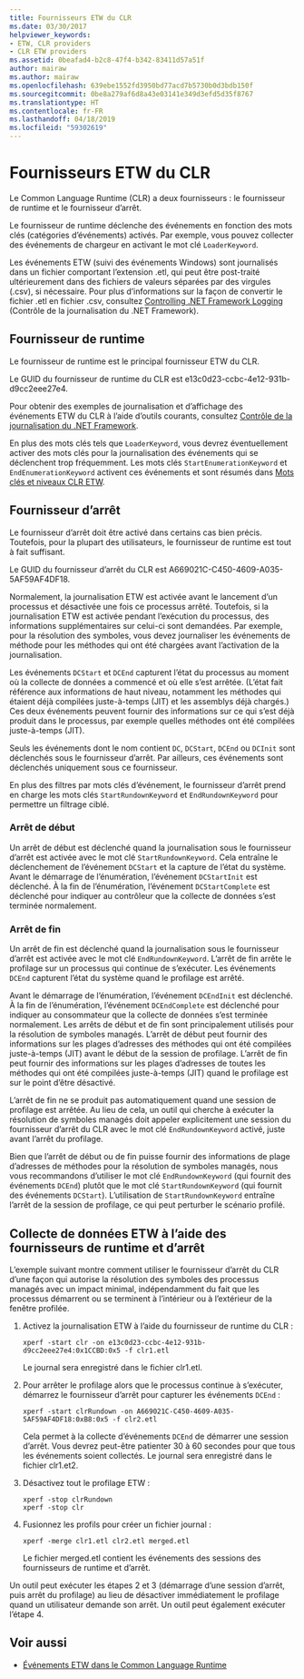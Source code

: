 ```yaml
---
title: Fournisseurs ETW du CLR
ms.date: 03/30/2017
helpviewer_keywords:
- ETW, CLR providers
- CLR ETW providers
ms.assetid: 0beafad4-b2c8-47f4-b342-83411d57a51f
author: mairaw
ms.author: mairaw
ms.openlocfilehash: 639ebe1552fd3950bd77acd7b5730b0d3bdb150f
ms.sourcegitcommit: 0be8a279af6d8a43e03141e349d3efd5d35f8767
ms.translationtype: HT
ms.contentlocale: fr-FR
ms.lasthandoff: 04/18/2019
ms.locfileid: "59302619"
---
```

# <a name="clr-etw-providers"></a>Fournisseurs ETW du CLR
Le Common Language Runtime (CLR) a deux fournisseurs : le fournisseur de runtime et le fournisseur d’arrêt.  
  
 Le fournisseur de runtime déclenche des événements en fonction des mots clés (catégories d’événements) activés. Par exemple, vous pouvez collecter des événements de chargeur en activant le mot clé `LoaderKeyword`.  
  
 Les événements ETW (suivi des événements Windows) sont journalisés dans un fichier comportant l’extension .etl, qui peut être post-traité ultérieurement dans des fichiers de valeurs séparées par des virgules (.csv), si nécessaire. Pour plus d’informations sur la façon de convertir le fichier .etl en fichier .csv, consultez [Controlling .NET Framework Logging](../../../docs/framework/performance/controlling-logging.md) (Contrôle de la journalisation du .NET Framework).  
  
## <a name="the-runtime-provider"></a>Fournisseur de runtime  
 Le fournisseur de runtime est le principal fournisseur ETW du CLR.  
  
 Le GUID du fournisseur de runtime du CLR est e13c0d23-ccbc-4e12-931b-d9cc2eee27e4.  
  
 Pour obtenir des exemples de journalisation et d’affichage des événements ETW du CLR à l’aide d’outils courants, consultez [Contrôle de la journalisation du .NET Framework](../../../docs/framework/performance/controlling-logging.md).  
  
 En plus des mots clés tels que `LoaderKeyword`, vous devrez éventuellement activer des mots clés pour la journalisation des événements qui se déclenchent trop fréquemment. Les mots clés `StartEnumerationKeyword` et `EndEnumerationKeyword` activent ces événements et sont résumés dans [Mots clés et niveaux CLR ETW](../../../docs/framework/performance/clr-etw-keywords-and-levels.md).  
  
## <a name="the-rundown-provider"></a>Fournisseur d’arrêt  
 Le fournisseur d’arrêt doit être activé dans certains cas bien précis. Toutefois, pour la plupart des utilisateurs, le fournisseur de runtime est tout à fait suffisant.  
  
 Le GUID du fournisseur d’arrêt du CLR est A669021C-C450-4609-A035-5AF59AF4DF18.  
  
 Normalement, la journalisation ETW est activée avant le lancement d’un processus et désactivée une fois ce processus arrêté. Toutefois, si la journalisation ETW est activée pendant l’exécution du processus, des informations supplémentaires sur celui-ci sont demandées. Par exemple, pour la résolution des symboles, vous devez journaliser les événements de méthode pour les méthodes qui ont été chargées avant l’activation de la journalisation.  
  
 Les événements `DCStart` et `DCEnd` capturent l’état du processus au moment où la collecte de données a commencé et où elle s’est arrêtée. (L’état fait référence aux informations de haut niveau, notamment les méthodes qui étaient déjà compilées juste-à-temps (JIT) et les assemblys déjà chargés.) Ces deux événements peuvent fournir des informations sur ce qui s’est déjà produit dans le processus, par exemple quelles méthodes ont été compilées juste-à-temps (JIT).  
  
 Seuls les événements dont le nom contient `DC`, `DCStart`, `DCEnd` ou `DCInit` sont déclenchés sous le fournisseur d’arrêt. Par ailleurs, ces événements sont déclenchés uniquement sous ce fournisseur.  
  
 En plus des filtres par mots clés d’événement, le fournisseur d’arrêt prend en charge les mots clés `StartRundownKeyword` et `EndRundownKeyword` pour permettre un filtrage ciblé.  
  
### <a name="start-rundown"></a>Arrêt de début  
 Un arrêt de début est déclenché quand la journalisation sous le fournisseur d’arrêt est activée avec le mot clé `StartRundownKeyword`. Cela entraîne le déclenchement de l’événement `DCStart` et la capture de l’état du système. Avant le démarrage de l’énumération, l’événement `DCStartInit` est déclenché. À la fin de l’énumération, l’événement `DCStartComplete` est déclenché pour indiquer au contrôleur que la collecte de données s’est terminée normalement.  
  
### <a name="end-rundown"></a>Arrêt de fin  
 Un arrêt de fin est déclenché quand la journalisation sous le fournisseur d’arrêt est activée avec le mot clé `EndRundownKeyword`. L’arrêt de fin arrête le profilage sur un processus qui continue de s’exécuter. Les événements `DCEnd` capturent l’état du système quand le profilage est arrêté.  
  
 Avant le démarrage de l’énumération, l’événement `DCEndInit` est déclenché. À la fin de l’énumération, l’événement `DCEndComplete` est déclenché pour indiquer au consommateur que la collecte de données s’est terminée normalement. Les arrêts de début et de fin sont principalement utilisés pour la résolution de symboles managés. L’arrêt de début peut fournir des informations sur les plages d’adresses des méthodes qui ont été compilées juste-à-temps (JIT) avant le début de la session de profilage. L’arrêt de fin peut fournir des informations sur les plages d’adresses de toutes les méthodes qui ont été compilées juste-à-temps (JIT) quand le profilage est sur le point d’être désactivé.  
  
 L’arrêt de fin ne se produit pas automatiquement quand une session de profilage est arrêtée. Au lieu de cela, un outil qui cherche à exécuter la résolution de symboles managés doit appeler explicitement une session du fournisseur d’arrêt du CLR avec le mot clé `EndRundownKeyword` activé, juste avant l’arrêt du profilage.  
  
 Bien que l’arrêt de début ou de fin puisse fournir des informations de plage d’adresses de méthodes pour la résolution de symboles managés, nous vous recommandons d’utiliser le mot clé `EndRundownKeyword` (qui fournit des événements `DCEnd`) plutôt que le mot clé `StartRundownKeyword` (qui fournit des événements `DCStart`). L’utilisation de `StartRundownKeyword` entraîne l’arrêt de la session de profilage, ce qui peut perturber le scénario profilé.  
  
## <a name="etw-data-collection-using-runtime-and-rundown-providers"></a>Collecte de données ETW à l’aide des fournisseurs de runtime et d’arrêt  
 L’exemple suivant montre comment utiliser le fournisseur d’arrêt du CLR d’une façon qui autorise la résolution des symboles des processus managés avec un impact minimal, indépendamment du fait que les processus démarrent ou se terminent à l’intérieur ou à l’extérieur de la fenêtre profilée.  
  
1. Activez la journalisation ETW à l’aide du fournisseur de runtime du CLR :  
  
    ```  
    xperf -start clr -on e13c0d23-ccbc-4e12-931b-d9cc2eee27e4:0x1CCBD:0x5 -f clr1.etl      
    ```  
  
     Le journal sera enregistré dans le fichier clr1.etl.  
  
2. Pour arrêter le profilage alors que le processus continue à s’exécuter, démarrez le fournisseur d’arrêt pour capturer les événements `DCEnd` :  
  
    ```  
    xperf -start clrRundown -on A669021C-C450-4609-A035-5AF59AF4DF18:0xB8:0x5 -f clr2.etl      
    ```  
  
     Cela permet à la collecte d’événements `DCEnd` de démarrer une session d’arrêt. Vous devrez peut-être patienter 30 à 60 secondes pour que tous les événements soient collectés. Le journal sera enregistré dans le fichier clr1.et2.  
  
3. Désactivez tout le profilage ETW :  
  
    ```  
    xperf -stop clrRundown   
    xperf -stop clr  
    ```  
  
4. Fusionnez les profils pour créer un fichier journal :  
  
    ```  
    xperf -merge clr1.etl clr2.etl merged.etl  
    ```  
  
     Le fichier merged.etl contient les événements des sessions des fournisseurs de runtime et d’arrêt.  
  
 Un outil peut exécuter les étapes 2 et 3 (démarrage d’une session d’arrêt, puis arrêt du profilage) au lieu de désactiver immédiatement le profilage quand un utilisateur demande son arrêt. Un outil peut également exécuter l’étape 4.  
  
## <a name="see-also"></a>Voir aussi

- [Événements ETW dans le Common Language Runtime](../../../docs/framework/performance/etw-events-in-the-common-language-runtime.md)
